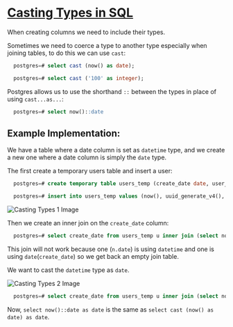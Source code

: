 # [Casting Types in SQL](https://egghead.io/lessons/postgresql-casting-types-in-sql)

<TimeStamp start="0:23" end="0:41">

  When creating columns we need to include their types.

  Sometimes we need to coerce a type to another type especially when joining tables, to do this we can use `cast`:

  ```sql
    postgres=# select cast (now() as date);

    postgres=# select cast ('100' as integer);
  ```

</TimeStamp>

<TimeStamp start="0:41" end="0:53">

  Postgres allows us to use the shorthand `::` between the types in place of using `cast...as...`:

  ```sql
    postgres=# select now()::date 
  ``` 
  
</TimeStamp>


  ## Example Implementation: 

  We have a table where a date column is set as `datetime` type, and we create a new one where a date column is simply the `date` type. 

<TimeStamp start="0:56" end="1:23">
 
  The first create a temporary users table and insert a user:

  ```sql
    postgres=# create temporary table users_temp (create_date date, user_handle uuid, first_name text, last_name text, email text);

    postgres=# insert into users_temp values (now(), uuid_generate_v4(), 'michelle', 'jones');
  ```

</TimeStamp>

  ![Casting Types 1 Image](https://res.cloudinary.com/dg3gyk0gu/image/upload/v1589829471/transcript-images/casting-types-1.jpg)

<TimeStamp start="1:23" end="1:35">

  Then we create an inner join on the `create_date` column:

  ```sql
    postgres=# select create_date from users_temp u inner join (select now() as date) n on u.create_date = n.date; 
  ```
  
</TimeStamp>

<TimeStamp start="1:59" end="2:26">

  This join will not work because one (`n.date`) is using `datetime` and one is using `date`(`create_date`) so we get back an empty join table.

  We want to cast the `datetime` type as `date`.

</TimeStamp>

  ![Casting Types 2 Image](https://res.cloudinary.com/dg3gyk0gu/image/upload/v1589829472/transcript-images/casting-types-2.jpg)

  ```sql
    postgres=# select create_date from users_temp u inner join (select now()::date as date) n on u.create_date = n.date; 
  ```

<TimeStamp start="2:25" end="2:34">

  Now, `select now()::date as date` is the same as `select cast (now() as date) as date`.

</TimeStamp>
